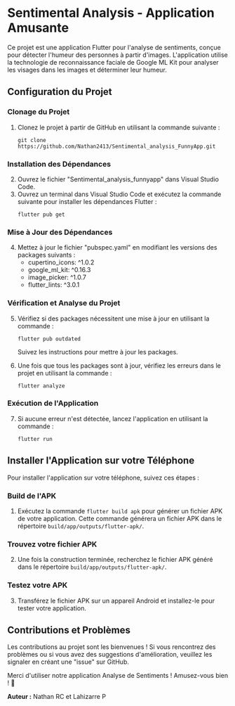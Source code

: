 # Sentimental Analysis - Application Amusante

Ce projet est une application Flutter pour l'analyse de sentiments, conçue pour détecter l'humeur des personnes à partir d'images. L'application utilise la technologie de reconnaissance faciale de Google ML Kit pour analyser les visages dans les images et déterminer leur humeur.

## Configuration du Projet

### Clonage du Projet
1. Clonez le projet à partir de GitHub en utilisant la commande suivante :
   ```
   git clone https://github.com/Nathan2413/Sentimental_analysis_FunnyApp.git
   ```

### Installation des Dépendances
2. Ouvrez le fichier "Sentimental_analysis_funnyapp" dans Visual Studio Code.
3. Ouvrez un terminal dans Visual Studio Code et exécutez la commande suivante pour installer les dépendances Flutter :
   ```
   flutter pub get
   ```

### Mise à Jour des Dépendances
4. Mettez à jour le fichier "pubspec.yaml" en modifiant les versions des packages suivants :
   - cupertino_icons: ^1.0.2
   - google_ml_kit: ^0.16.3
   - image_picker: ^1.0.7
   - flutter_lints: ^3.0.1

### Vérification et Analyse du Projet
5. Vérifiez si des packages nécessitent une mise à jour en utilisant la commande :
   ```
   flutter pub outdated
   ```
   Suivez les instructions pour mettre à jour les packages.

6. Une fois que tous les packages sont à jour, vérifiez les erreurs dans le projet en utilisant la commande :
   ```
   flutter analyze
   ```

### Exécution de l'Application
7. Si aucune erreur n'est détectée, lancez l'application en utilisant la commande :
   ```
   flutter run
   ```

## Installer l'Application sur votre Téléphone

Pour installer l'application sur votre téléphone, suivez ces étapes :

### Build de l'APK
1. Exécutez la commande `flutter build apk` pour générer un fichier APK de votre application. Cette commande générera un fichier APK dans le répertoire `build/app/outputs/flutter-apk/`.

### Trouvez votre fichier APK
2. Une fois la construction terminée, recherchez le fichier APK généré dans le répertoire `build/app/outputs/flutter-apk/`.

### Testez votre APK
3. Transférez le fichier APK sur un appareil Android et installez-le pour tester votre application.

## Contributions et Problèmes
Les contributions au projet sont les bienvenues ! Si vous rencontrez des problèmes ou si vous avez des suggestions d'amélioration, veuillez les signaler en créant une "issue" sur GitHub.

Merci d'utiliser notre application Analyse de Sentiments ! Amusez-vous bien ! 🚀

**Auteur :** Nathan RC et Lahizarre P
